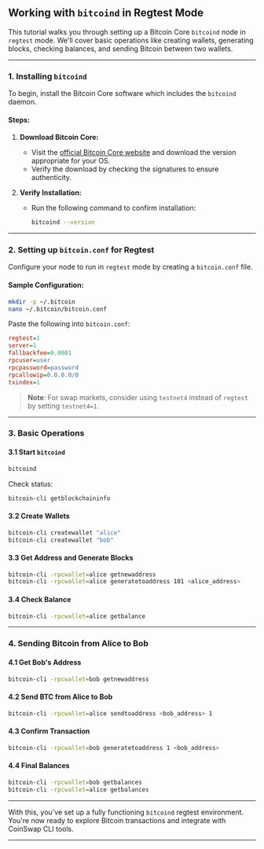 ## Working with `bitcoind` in Regtest Mode

This tutorial walks you through setting up a Bitcoin Core `bitcoind` node in `regtest` mode. We'll cover basic operations like creating wallets, generating blocks, checking balances, and sending Bitcoin between two wallets.

---

### 1. Installing `bitcoind`

To begin, install the Bitcoin Core software which includes the `bitcoind` daemon.

#### Steps:

1. **Download Bitcoin Core:**
   - Visit the [official Bitcoin Core website](https://bitcoin.org/en/download) and download the version appropriate for your OS.
   - Verify the download by checking the signatures to ensure authenticity.

2. **Verify Installation:**
   - Run the following command to confirm installation:
     ```bash
     bitcoind --version
     ```

---

### 2. Setting up `bitcoin.conf` for Regtest

Configure your node to run in `regtest` mode by creating a `bitcoin.conf` file.

#### Sample Configuration:
```bash
mkdir -p ~/.bitcoin
nano ~/.bitcoin/bitcoin.conf
```

Paste the following into `bitcoin.conf`:
```ini
regtest=1
server=1
fallbackfee=0.0001
rpcuser=user
rpcpassword=password
rpcallowip=0.0.0.0/0
txindex=1
```

> **Note**: For swap markets, consider using `testnet4` instead of `regtest` by setting `testnet4=1`.

---

### 3. Basic Operations

#### 3.1 Start `bitcoind`
```bash
bitcoind
```

Check status:
```bash
bitcoin-cli getblockchaininfo
```

#### 3.2 Create Wallets
```bash
bitcoin-cli createwallet "alice"
bitcoin-cli createwallet "bob"
```

#### 3.3 Get Address and Generate Blocks
```bash
bitcoin-cli -rpcwallet=alice getnewaddress
bitcoin-cli -rpcwallet=alice generatetoaddress 101 <alice_address>
```

#### 3.4 Check Balance
```bash
bitcoin-cli -rpcwallet=alice getbalance
```

---

### 4. Sending Bitcoin from Alice to Bob

#### 4.1 Get Bob's Address
```bash
bitcoin-cli -rpcwallet=bob getnewaddress
```

#### 4.2 Send BTC from Alice to Bob
```bash
bitcoin-cli -rpcwallet=alice sendtoaddress <bob_address> 1
```

#### 4.3 Confirm Transaction
```bash
bitcoin-cli -rpcwallet=bob generatetoaddress 1 <bob_address>
```

#### 4.4 Final Balances
```bash
bitcoin-cli -rpcwallet=bob getbalances
bitcoin-cli -rpcwallet=alice getbalances
```

---

With this, you've set up a fully functioning `bitcoind` regtest environment. You're now ready to explore Bitcoin transactions and integrate with CoinSwap CLI tools.

---